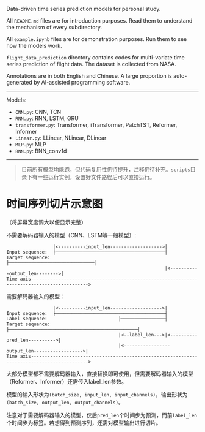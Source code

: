 Data-driven time series prediction models for personal study.

All `README.md` files are for introduction purposes. Read them to understand the mechanism of every subdirectory.

All `example.ipynb` files are for demonstration purposes. Run them to see how the models work.

`flight_data_prediction` directory contains codes for multi-variate time series prediction of flight data. The dataset is collected from NASA.

Annotations are in both English and Chinese. A large proportion is auto-generated by AI-assisted programming software.

---

Models:
<ul>
<li><code>CNN.py</code>: CNN, TCN</li>
<li><code>RNN.py</code>: RNN, LSTM, GRU</li>
<li><code>transformer.py</code>: Transformer, iTransformer, PatchTST, Reformer, Informer</li>
<li><code>Linear.py</code>: LLinear, NLinear, DLinear</li>
<li><code>MLP.py</code>: MLP</li>
<li><code>BNN.py</code>: BNN_conv1d</li>
</ul>

---


> 目前所有模型均能跑，但代码复用性仍待提升，注释仍待补充。`scripts`目录下有一些运行实例，设置好文件路径后可以直接运行。


# 时间序列切片示意图
（将屏幕宽度调大以便显示完整）


不需要解码器输入的模型（CNN、LSTM等一般模型）:
```
                 |<----------input_len------------------->|
Input sequence:  ├────────────────────────────────────────┤
Target sequence:                                          ├───────────────────────────────┤
                                                          |<-----------output_len-------->|
Time axis------------------------------------------------------------------------------------------->
```

需要解码器输入的模型：
```
                 |<----------input_len------------------->|
Input sequence:  ├────────────────────────────────────────┤
Label sequence:                          ├────────────────┤
Target sequence:                         ├───────────────────────────────────────────────┤
                                         |<--label_len--->|<----------pred_len---------->|
                                         |<-----------------output_len------------------>|
Time axis------------------------------------------------------------------------------------------->
```

大部分模型都不需要解码器输入，直接替换即可使用，但需要解码器输入的模型（Reformer、Informer）还需传入label_len参数。

模型的输入形状为`(batch_size, input_len, input_channels)`，输出形状为`(batch_size, output_len, output_channels)`。

注意对于需要解码器输入的模型，仅后`pred_len`个时间步为预测，而前`label_len`个时间步为标签。若想得到预测序列，还需对模型输出进行切片。